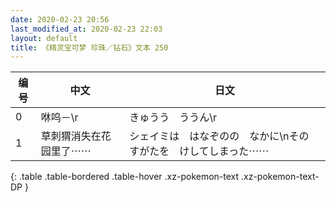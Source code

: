 ```yaml
---
date: 2020-02-23 20:56
last_modified_at: 2020-02-23 22:03
layout: default
title: 《精灵宝可梦 珍珠／钻石》文本 250
---
```

| 编号 | 中文 | 日文 |
| ---- | ---- | ---- |
| 0 | 咻呜－\r | きゅうう　ううん\r |
| 1 | 草刺猬消失在花园里了⋯⋯ | シェイミは　はなぞのの　なかに\nその　すがたを　けしてしまった⋯⋯ |
{: .table .table-bordered .table-hover .xz-pokemon-text .xz-pokemon-text-DP }